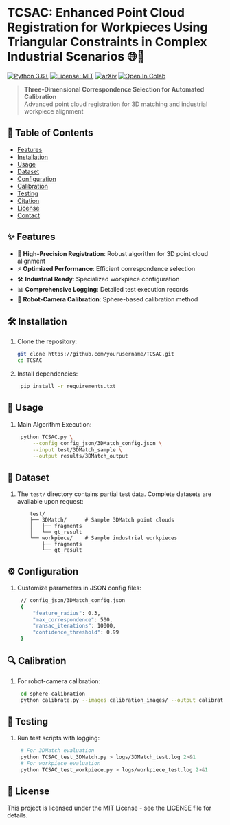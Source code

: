 # TCSAC: Enhanced Point Cloud Registration for Workpieces Using Triangular Constraints in Complex Industrial Scenarios 🌐🧠

[![Python 3.6+](https://img.shields.io/badge/python-3.6%2B-blue.svg)](https://www.python.org/)
[![License: MIT](https://img.shields.io/badge/License-MIT-yellow.svg)](https://opensource.org/licenses/MIT)
[![arXiv](https://img.shields.io/badge/arXiv-Paper-<COLOR>.svg)](https://arxiv.org/abs/XXXX.XXXX)
[![Open In Colab](https://colab.research.google.com/assets/colab-badge.svg)](https://colab.research.google.com/github/yourusername/yourrepo/)

> **Three-Dimensional Correspondence Selection for Automated Calibration**  
> Advanced point cloud registration for 3D matching and industrial workpiece alignment

## 📌 Table of Contents
- [Features](#-features)
- [Installation](#-installation)
- [Usage](#-usage)
- [Dataset](#-dataset)
- [Configuration](#-configuration)
- [Calibration](#-calibration)
- [Testing](#-testing)
- [Citation](#-citation)
- [License](#-license)
- [Contact](#-contact)

## ✨ Features
- 🎯 **High-Precision Registration**: Robust algorithm for 3D point cloud alignment
- ⚡ **Optimized Performance**: Efficient correspondence selection
- 🛠️ **Industrial Ready**: Specialized workpiece configuration
- 📊 **Comprehensive Logging**: Detailed test execution records
- 🤖 **Robot-Camera Calibration**: Sphere-based calibration method

## 🛠️ Installation
1. Clone the repository:
   ```bash
   git clone https://github.com/yourusername/TCSAC.git
   cd TCSAC
2. Install dependencies:
   ```bash
    pip install -r requirements.txt
## 🚀 Usage
1. Main Algorithm Execution:
   ```bash
    python TCSAC.py \
        --config config_json/3DMatch_config.json \
        --input test/3DMatch_sample \
        --output results/3DMatch_output
## 📂 Dataset
1. The `test/` directory contains partial test data. Complete datasets are available upon request:
    ```text
        test/
        ├── 3DMatch/      # Sample 3DMatch point clouds
        │   ├── fragments
        │   └── gt_result
        └── workpiece/    # Sample industrial workpieces
            ├── fragments
            └── gt_result
## ⚙️ Configuration
1. Customize parameters in JSON config files:
   ```bash
    // config_json/3DMatch_config.json
    {
        "feature_radius": 0.3,
        "max_correspondence": 500,
        "ransac_iterations": 10000,
        "confidence_threshold": 0.99
    }
## 🔍 Calibration
1. For robot-camera calibration:
   ```bash
    cd sphere-calibration
    python calibrate.py --images calibration_images/ --output calibration.json
## 🧪 Testing
1. Run test scripts with logging:
   ```bash
    # For 3DMatch evaluation
    python TCSAC_test_3DMatch.py > logs/3DMatch_test.log 2>&1
    # For workpiece evaluation
    python TCSAC_test_workpiece.py > logs/workpiece_test.log 2>&1
## 📄 License
This project is licensed under the MIT License - see the LICENSE file for details.


